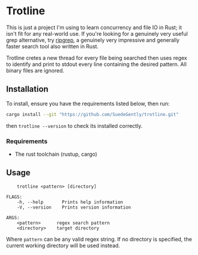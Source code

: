 # Trotline

This is just a project I'm using to learn concurrency and file IO in Rust; it isn't fit for any real-world use. If you're looking for a genuinely very useful grep alternative, try [ripgrep][ripgrep], a genuinely very impressive and generally faster search tool also written in Rust.

Trotline cretes a new thread for every file being searched then uses regex to identify and print to stdout every line containing the desired pattern. All binary files are ignored.

## Installation

To install, ensure you have the requirements listed below, then run:
```bash
cargo install --git "https://github.com/SuedeGently/trotline.git"
```
then `trotline --version` to check its installed correctly.

### Requirements

* The rust toolchain (rustup, cargo)

## Usage

```
    trotline <pattern> [directory]

FLAGS:
    -h, --help       Prints help information
    -V, --version    Prints version information

ARGS:
    <pattern>      regex search pattern
    <directory>    target directory
```

Where `pattern` can be any valid regex string. If no directory is specified, the current working directory will be used instead.


[ripgrep]: https://github.com/BurntSushi/ripgrep
